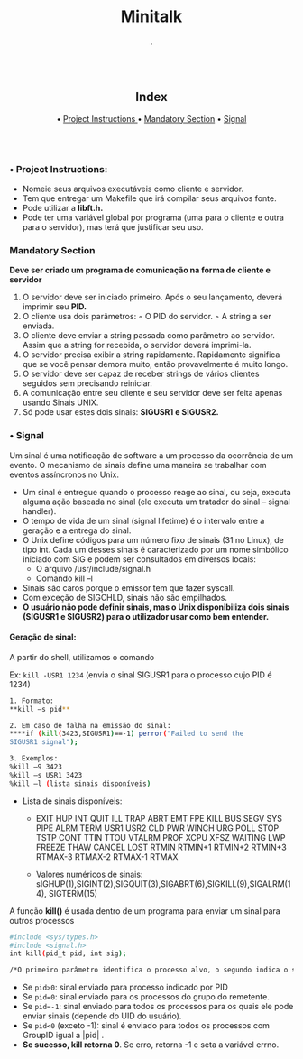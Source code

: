<h1 align="center"> Minitalk </h1>
<p align="center"> . </p><br><br>



<h2 align="center" #index> Index </h2>

<p align="center"> • 
  <a href="#Project_Instructions"> Project Instructions </a> •
  <a href="#Mandatory_Section">Mandatory Section</a> • 
  <a href="#Signal">Signal</a> 
</p><br><br>

<div id="Project_Instructions"/>
<h3 #Project_Instructions> • Project Instructions: </h3>

- Nomeie seus arquivos executáveis como cliente e servidor.
- Tem que entregar um Makefile que irá compilar seus arquivos fonte.
- Pode utilizar a **libft.h.**
- Pode ter uma variável global por programa (uma para o cliente e outra para
o servidor), mas terá que justificar seu uso.

<div id="Mandatory_Section"/>
<h3 #Mandatory_Section> Mandatory Section </h3>

**Deve ser criado um programa de comunicação na forma de cliente e servidor**

1. O servidor deve ser iniciado primeiro. Após o seu lançamento, deverá imprimir seu **PID.**
2. O cliente usa dois parâmetros:
◦ O PID do servidor.
◦ A string a ser enviada.
3. O cliente deve enviar a string passada como parâmetro ao servidor.
Assim que a string for recebida, o servidor deverá imprimi-la.
4. O servidor precisa exibir a string rapidamente. Rapidamente significa que se você pensar
demora muito, então provavelmente é muito longo.
5. O servidor deve ser capaz de receber strings de vários clientes seguidos sem
precisando reiniciar.
6. A comunicação entre seu cliente e seu servidor deve ser feita apenas usando
Sinais UNIX.
7. Só pode usar estes dois sinais: **SIGUSR1 e SIGUSR2.**

<div id="Signal"/>
<h3 #Signal> • Signal </h3>

Um sinal é uma notificação de software a um processo da ocorrência de um evento. O mecanismo de sinais define uma maneira se trabalhar com eventos assíncronos no Unix.

- Um sinal é entregue quando o processo reage ao sinal, ou seja, executa alguma ação baseada no sinal (ele executa um tratador do sinal – signal handler).
- O tempo de vida de um sinal (signal lifetime) é o intervalo entre a
geração e a entrega do sinal.
- O Unix define códigos para um número fixo de sinais (31 no Linux), de
tipo int. Cada um desses sinais é caracterizado por um nome simbólico
iniciado com SIG e podem ser consultados em diversos locais:
    - O arquivo /usr/include/signal.h
    - Comando kill –l
- Sinais são caros porque o emissor tem que fazer syscall.
- Com exceção de SIGCHLD, sinais não são empilhados.
- **O usuário não pode definir sinais, mas o Unix disponibiliza dois sinais
(SIGUSR1 e SIGUSR2) para o utilizador usar como bem entender.**

<h4> Geração de sinal: </h4>

A partir do shell, utilizamos o comando **<kill>**

Ex: `kill -USR1 1234` (envia o sinal SIGUSR1 para o processo cujo PID é 1234)

```bash
1. Formato: 
**kill –s pid**

2. Em caso de falha na emissão do sinal:
****if (kill(3423,SIGUSR1)==-1) perror("Failed to send the
SIGUSR1 signal");

3. Exemplos: 
%kill –9 3423
%kill –s USR1 3423
%kill –l (lista sinais disponíveis)
```

- Lista de sinais disponíveis:
    - EXIT HUP INT QUIT ILL TRAP ABRT EMT FPE KILL BUS SEGV SYS PIPE
    ALRM TERM USR1 USR2 CLD PWR WINCH URG POLL STOP TSTP CONT TTIN
    TTOU VTALRM PROF XCPU XFSZ WAITING LWP FREEZE THAW CANCEL LOST
    RTMIN RTMIN+1 RTMIN+2 RTMIN+3 RTMAX-3 RTMAX-2 RTMAX-1 RTMAX

    - Valores numéricos de sinais:
    sIGHUP(1),SIGINT(2),SIGQUIT(3),SIGABRT(6),SIGKILL(9),SIGALRM(14),
    SIGTERM(15)

A função **kill()** é usada dentro de um programa para enviar um sinal para outros processos

```bash
#include <sys/types.h>
#include <signal.h>
int kill(pid_t pid, int sig);

/*O primeiro parâmetro identifica o processo alvo, o segundo indica o sinal*/
```

- Se `pid>0`: sinal enviado para processo indicado por PID
- Se `pid=0`: sinal enviado para os processos do grupo do remetente.
- Se `pid=-1`: sinal enviado para todos os processos para os quais ele pode enviar sinais (depende do UID do usuário).
- Se `pid<0` (exceto -1): sinal é enviado para todos os processos com GroupID igual a |pid| .
- **Se sucesso, kill retorna 0**. Se erro, retorna -1 e seta a variável errno.
